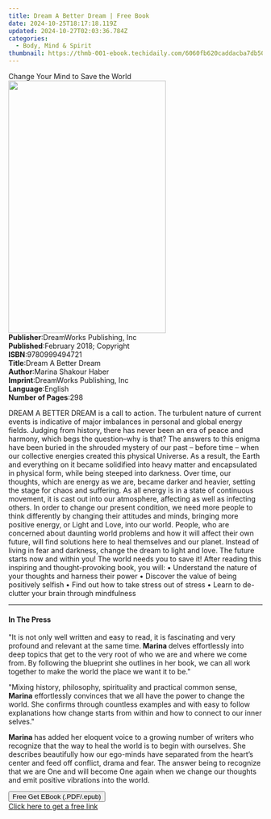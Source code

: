```yaml
---
title: Dream A Better Dream | Free Book
date: 2024-10-25T18:17:18.119Z
updated: 2024-10-27T02:03:36.784Z
categories:
  - Body, Mind & Spirit
thumbnail: https://thmb-001-ebook.techidaily.com/6060fb620caddacba7db501d8b10a95e49af7249dcb48bed4a335f29bbfaf7ec.jpg
---
```

<main id="book-container">
  <div class="flex flex-col">
    <div class="book-brief flex-1 py-6 px-4 sm:p-6 md:py-10 md:px-8">
      <!-- brief-->
      <div class="book-brief-main">Change Your Mind to Save the World</div>
    </div>
    <div
      class="book-meta-info flex-1 grid gap-4 col-start-1 col-end-3 row-start-1 sm:mb-6 sm:grid-cols-4 lg:gap-6 lg:col-start-2 lg:row-end-6 lg:row-span-6 lg:mb-0"
    >
      <div
        class="book-meta-info-left place-content-center mt-4 p-4 text-sm leading-6 col-start-2 col-span-2 dark:text-slate-400"
      >
        <img
          class="w-full h-500 object-cover rounded-lg sm:h-255 sm:col-span-2 lg:col-span-full"
          src="https://img-001-ebook.techidaily.com/a2467fc4e92457b127aef4e3e6ecdd0d2b8ca7f469b2eabc85d9a5138164f876.jpg"
          alt=""
          width="312"
          height="500"
        />
      </div>
      <div
        class="book-meta-info-right mt-2 col-start-1 row-start-2 col-span-3 self-center"
      >
        <!-- meta data  -->
        <div class="flex flex-col px-4 md:px-8">
          <div class="flex-1">
            <strong>Publisher</strong>:<span class="px-2"
              >DreamWorks Publishing, Inc</span
            >
          </div>
          <div class="flex-1">
            <strong>Published</strong>:<span class="px-2"
              >February 2018; Copyright</span
            >
          </div>
          <div class="flex-1">
            <strong>ISBN</strong>:<span class="px-2">9780999494721</span>
          </div>
          <div class="flex-1">
            <strong>Title</strong>:<span class="px-2"
              >Dream A Better Dream</span
            >
          </div>
          <div class="flex-1">
            <strong>Author</strong>:<span class="px-2"
              >Marina Shakour Haber</span
            >
          </div>
          <div class="flex-1">
            <strong>Imprint</strong>:<span class="px-2"
              >DreamWorks Publishing, Inc</span
            >
          </div>
          <div class="flex-1">
            <strong>Language</strong>:<span class="px-2">English</span>
          </div>
          <div class="flex-1">
            <strong>Number of Pages</strong>:<span class="px-2">298</span>
          </div>
        </div>
      </div>
    </div>
    <div class="book-description flex-1 py-6 px-4 sm:p-6 md:py-10 md:px-8">
      <div class="book-description-main">
        <div accordion-content="" id="description">
          <p>
            DREAM A BETTER DREAM is a call to action. The turbulent nature of
            current events is indicative of major imbalances in personal and
            global energy fields. Judging from history, there has never been an
            era of peace and harmony, which begs the question–why is that? The
            answers to this enigma have been buried in the shrouded mystery of
            our past – before time – when our collective energies created this
            physical Universe. As a result, the Earth and everything on it
            became solidified into heavy matter and encapsulated in physical
            form, while being steeped into darkness. Over time, our thoughts,
            which are energy as we are, became darker and heavier, setting the
            stage for chaos and suffering. As all energy is in a state of
            continuous movement, it is cast out into our atmosphere, affecting
            as well as infecting others. In order to change our present
            condition, we need more people to think differently by changing
            their attitudes and minds, bringing more positive energy, or Light
            and Love, into our world. People, who are concerned about daunting
            world problems and how it will affect their own future, will find
            solutions here to heal themselves and our planet. Instead of living
            in fear and darkness, change the dream to light and love. The future
            starts now and within you! The world needs you to save it! After
            reading this inspiring and thought-provoking book, you will: •
            Understand the nature of your thoughts and harness their power •
            Discover the value of being positively selfish • Find out how to
            take stress out of stress • Learn to de-clutter your brain through
            mindfulness
          </p>
        </div>
        <div class="accordion-fader"></div>
      </div>
    </div>
    <div class="book-excerpts flex-1 py-6 px-4 sm:p-6 md:py-10 md:px-8">
      <!-- excerpts-->
      <div class="book-excerpts-main">
        <hr />
        <h4 class="placeholder placeholder-heading">
          <span>In The Press</span>
        </h4>
        <p></p>
        <p>
          "It is not only well written and easy to read, it is fascinating
          and&nbsp;very profound and relevant at the same time.<strong>
            Marina </strong
          >delves effortlessly into deep topics that get to the very root of who
          we are and where we come from.&nbsp;By following the blueprint she
          outlines in her book, we can all work together to make the world the
          place we want it to be."
        </p>
        <p>
          "Mixing history, philosophy, spirituality and practical common
          sense,<strong> Marina</strong>&nbsp;effortlessly convinces that we all
          have the power to change the world. She confirms through countless
          examples and with easy to follow explanations how change starts from
          within and how to connect to our inner selves."
        </p>
        <p>
          <strong>Marina&nbsp;</strong>has added her eloquent voice to a growing
          number of writers who recognize that the way to heal the world is to
          begin with ourselves.&nbsp;She describes beautifully how our ego-minds
          have separated from the heart’s center and feed off conflict, drama
          and fear. The answer being to recognize that we are One and will
          become One again when we change our thoughts and emit positive
          vibrations into the world.&nbsp;
        </p>
        <p></p>
      </div>
    </div>
    <div
      class="book-about-author flex-1 py-6 px-4 sm:p-6 md:py-10 md:px-8"
    ></div>
    <div class="book-free-get flex-1 py-6 px-4 sm:p-6 md:py-10 md:px-8">
      <button
        id="btn-free-get"
        class="bg-blue-500 hover:bg-blue-700 text-white font-bold py-2 px-4 rounded"
      >
        Free Get EBook (.PDF/.epub)
      </button>
      <div id="countdown-display" class="px-2 text-lg mt-2"></div>
      <a
        id="free-link"
        class="hidden bg-blue-500 hover:bg-blue-700 text-white font-bold py-2 px-4 rounded"
        href="https://www.ebooks.com/en-us/book/209858519/dream-a-better-dream/marina-shakour-haber/"
        target="_blank"
        >Click here to get a free link</a
      >
    </div>
    <script>
      let countdownTime = 0;
      let countdownInterval = null;
      document
        .getElementById('btn-free-get')
        .addEventListener('click', startCountdown);
      function startCountdown() {
        countdownTime = new Date().getTime() + 60000 * 3;
        countdownInterval = setInterval(updateCountdown, 1000);
        document.getElementById('btn-free-get').disabled = true;
        document
          .getElementById('btn-free-get')
          .classList.add('bg-gray-500', 'cursor-not-allowed');
      }
      function updateCountdown() {
        let currentTime = new Date().getTime();
        let timeLeft = countdownTime - currentTime;
        let secondsLeft = Math.floor(timeLeft / 1000);
        document.getElementById('countdown-display').innerHTML =
          `Remaining time: ${secondsLeft} seconds.`;
        if (secondsLeft <= 0) {
          clearInterval(countdownInterval);
          document.getElementById('btn-free-get').classList.add('hidden');
          document.getElementById('free-link').classList.remove('hidden');
          document.getElementById('countdown-display').innerHTML = '';
        }
      }
    </script>
  </div>
</main>

<ins class="adsbygoogle"
      style="display:block"
      data-ad-client="ca-pub-7571918770474297"
      data-ad-slot="8358498916"
      data-ad-format="auto"
      data-full-width-responsive="true"></ins>
    